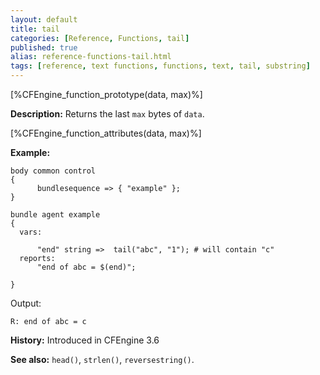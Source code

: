 ```yaml
---
layout: default
title: tail
categories: [Reference, Functions, tail]
published: true
alias: reference-functions-tail.html
tags: [reference, text functions, functions, text, tail, substring]
---
```


[%CFEngine_function_prototype(data, max)%]

**Description:** Returns the last `max` bytes of `data`.

[%CFEngine_function_attributes(data, max)%]

**Example:**

```cf3
body common control
{
      bundlesequence => { "example" };
}

bundle agent example
{
  vars:

      "end" string =>  tail("abc", "1"); # will contain "c"
  reports:
      "end of abc = $(end)";

}
```

Output:

```
R: end of abc = c
```

**History:** Introduced in CFEngine 3.6

**See also:** `head()`, `strlen()`, `reversestring()`.
